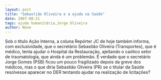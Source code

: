 ```yaml
---
layout: post
title: "Sebastião Oliveira e a ajuda na Saúde"
date: 2007-08-21
tags: ajuda humanitária,Jorge Oliveira
author: None
---
```

Sob o t&iacute;tulo A&ccedil;&atilde;o Interna, a coluna Rep&oacute;rter JC de hoje tamb&eacute;m informa, com exclusividade, que o secret&aacute;rio Sebasti&atilde;o Oliveira (Transportes), que &eacute; m&eacute;dico, tenta ajudar o Hospital da Restaura&ccedil;&atilde;o, ajeitando o ca&oacute;tico setor de traumatologia, que ainda &eacute; um problem&atilde;o. 
&Eacute; verdade que o secret&aacute;rio Jorge Gomes (PSB) ficou um pouco fragilizado depois da greve dos m&eacute;dicos, mas o que diria Sebasti&atilde;o Oliveira (PR) se o titular da Sa&uacute;de resolvesse aparecer no DER tentando ajudar na realiza&ccedil;&atilde;o de licita&ccedil;&otilde;es? 